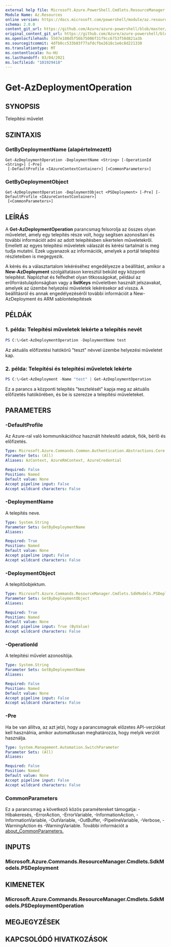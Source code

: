 ```yaml
---
external help file: Microsoft.Azure.PowerShell.Cmdlets.ResourceManager.dll-Help.xml
Module Name: Az.Resources
online version: https://docs.microsoft.com/powershell/module/az.resources/get-azdeploymentoperation
schema: 2.0.0
content_git_url: https://github.com/Azure/azure-powershell/blob/master/src/Resources/Resources/help/Get-AzDeploymentOperation.md
original_content_git_url: https://github.com/Azure/azure-powershell/blob/master/src/Resources/Resources/help/Get-AzDeploymentOperation.md
ms.openlocfilehash: 5507e180d5f56b75006f31f9cc6753f50d821a3b
ms.sourcegitcommit: 4dfb0cc533b83f77afdcfbe2618c1e6c8d221330
ms.translationtype: MT
ms.contentlocale: hu-HU
ms.lasthandoff: 03/04/2021
ms.locfileid: "101929418"
---
```

# Get-AzDeploymentOperation

## SYNOPSIS
Telepítési művelet

## SZINTAXIS

### GetByDeploymentName (alapértelmezett)
```
Get-AzDeploymentOperation -DeploymentName <String> [-OperationId <String>] [-Pre]
 [-DefaultProfile <IAzureContextContainer>] [<CommonParameters>]
```

### GetByDeploymentObject
```
Get-AzDeploymentOperation -DeploymentObject <PSDeployment> [-Pre] [-DefaultProfile <IAzureContextContainer>]
 [<CommonParameters>]
```

## LEÍRÁS
A **Get-AzDeploymentOperation** parancsmag felsorolja az összes olyan műveletet, amely egy telepítés része volt, hogy segítsen azonosítani és további információt adni az adott telepítésben sikertelen műveletekről.
Emellett az egyes telepítési műveletek válaszát és kérési tartalmát is meg tudja mutatni.
Ezek ugyanazok az információk, amelyek a portál telepítési részleteiben is megegyezik.

A kérés és a választartalom lekéréséhez engedélyezze a beállítást, amikor a **New-AzDeployment** szolgáltatáson keresztül beküld egy központi telepítést.
Naplózhat és felfedhet olyan titkosságokat, például az erőforrástulajdonságban vagy a **listKeys** műveletben használt jelszavakat, amelyek az üzembe helyezési műveletek lekérésekor ad vissza.
A beállításról és annak engedélyezéséről további információt a New-AzDeployment és ARM sablontelepítések

## PÉLDÁK

### 1. példa: Telepítési műveletek lekérte a telepítés nevét
```powershell
PS C:\>Get-AzDeploymentOperation -DeploymentName test
```

Az aktuális előfizetési hatókörű "teszt" névvel üzembe helyezési műveletet kap.

### 2. példa: Telepítési és telepítési műveletek lekérte
```powershell
PS C:\>Get-AzDeployment -Name "test" | Get-AzDeploymentOperation
```

Ez a parancs a központi telepítés "tesztelését" kapja meg az aktuális előfizetés hatókörében, és be is szerezze a telepítési műveleteket.

## PARAMETERS

### -DefaultProfile
Az Azure-ral való kommunikációhoz használt hitelesítő adatok, fiók, bérlő és előfizetés.

```yaml
Type: Microsoft.Azure.Commands.Common.Authentication.Abstractions.Core.IAzureContextContainer
Parameter Sets: (All)
Aliases: AzContext, AzureRmContext, AzureCredential

Required: False
Position: Named
Default value: None
Accept pipeline input: False
Accept wildcard characters: False
```

### -DeploymentName
A telepítés neve.

```yaml
Type: System.String
Parameter Sets: GetByDeploymentName
Aliases:

Required: True
Position: Named
Default value: None
Accept pipeline input: False
Accept wildcard characters: False
```

### -DeploymentObject
A telepítőobjektum.

```yaml
Type: Microsoft.Azure.Commands.ResourceManager.Cmdlets.SdkModels.PSDeployment
Parameter Sets: GetByDeploymentObject
Aliases:

Required: True
Position: Named
Default value: None
Accept pipeline input: True (ByValue)
Accept wildcard characters: False
```

### -OperationId
A telepítési művelet azonosítója.

```yaml
Type: System.String
Parameter Sets: GetByDeploymentName
Aliases:

Required: False
Position: Named
Default value: None
Accept pipeline input: False
Accept wildcard characters: False
```

### -Pre
Ha be van állítva, az azt jelzi, hogy a parancsmagnak előzetes API-verziókat kell használnia, amikor automatikusan meghatározza, hogy melyik verziót használja.

```yaml
Type: System.Management.Automation.SwitchParameter
Parameter Sets: (All)
Aliases:

Required: False
Position: Named
Default value: None
Accept pipeline input: False
Accept wildcard characters: False
```

### CommonParameters
Ez a parancsmag a következő közös paramétereket támogatja: -Hibakeresés, -ErrorAction, -ErrorVariable, -InformationAction, -InformationVariable, -OutVariable, -OutBuffer, -PipelineVariable, -Verbose, -WarningAction és -WarningVariable. További információt a [about_CommonParameters.](http://go.microsoft.com/fwlink/?LinkID=113216)

## INPUTS

### Microsoft.Azure.Commands.ResourceManager.Cmdlets.SdkModels.PSDeployment

## KIMENETEK

### Microsoft.Azure.Commands.ResourceManager.Cmdlets.SdkModels.PSDeploymentOperation

## MEGJEGYZÉSEK

## KAPCSOLÓDÓ HIVATKOZÁSOK
